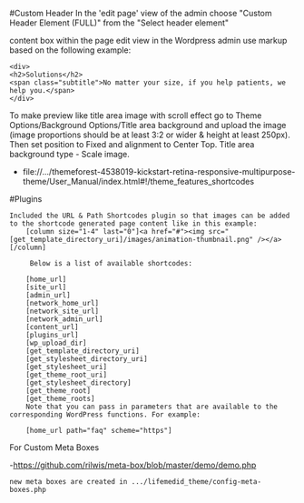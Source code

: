 #Custom Header
In the 'edit page' view of the admin choose "Custom Header Element (FULL)" from the "Select header element"

content box within the page edit view in the Wordpress admin use markup based on the following example:

	<div>
	<h2>Solutions</h2>
	<span class="subtitle">No matter your size, if you help patients, we help you.</span>
	</div>


To make preview like title area image with scroll effect go to Theme Options/Background Options/Title area background and upload the image (image proportions should be at least 3:2 or wider & height at least 250px). Then set position to Fixed and alignment to Center Top. Title area background type - Scale image.
- file://.../themeforest-4538019-kickstart-retina-responsive-multipurpose-theme/User_Manual/index.html#!/theme_features_shortcodes


#Plugins

	Included the URL & Path Shortcodes plugin so that images can be added to the shortcode generated page content like in this example:
		[column size="1-4" last="0"]<a href="#"><img src="[get_template_directory_uri]/images/animation-thumbnail.png" /></a>[/column]

		 Below is a list of available shortcodes:

		[home_url]
		[site_url]
		[admin_url]
		[network_home_url]
		[network_site_url]
		[network_admin_url]
		[content_url]
		[plugins_url]
		[wp_upload_dir]
		[get_template_directory_uri]
		[get_stylesheet_directory_uri]
		[get_stylesheet_uri]
		[get_theme_root_uri]
		[get_stylesheet_directory]
		[get_theme_root]
		[get_theme_roots]
		Note that you can pass in parameters that are available to the corresponding WordPress functions. For example:

		[home_url path="faq" scheme="https"]


For Custom Meta Boxes

-https://github.com/rilwis/meta-box/blob/master/demo/demo.php

	new meta boxes are created in .../lifemedid_theme/config-meta-boxes.php